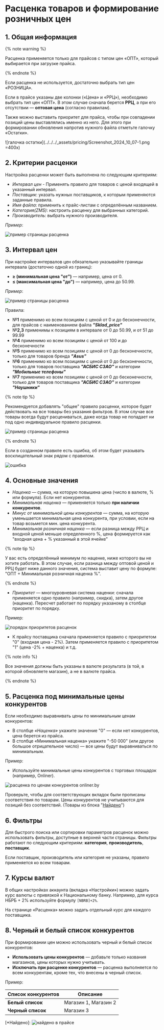 # Расценка товаров и формирование розничных цен

## 1. Общая информация


{% note warning %}

Расценка применяется только для прайсов с типом цен «ОПТ», который выбирается при загрузке прайса.

{% endnote %}

Если расценка не используется, достаточно выбрать тип цен «РОЗНИЦА».

Если в прайсе указаны две колонки («Цена» и «РРЦ»), необходимо выбрать тип цен «ОПТ». В этом случае сначала берется **РРЦ**, а при его отсутствии — **оптовая цена** (согласно правилам).

Также можно выставить приоритет для прайса, чтобы при совпадении позиций цены выставлялись именно из него. Для этого при формировании обновления напротив нужного файла отметьте галочку «Остатки».

![галочка остатки](../../../_assets/pricing/Screenshot_2024_10_07-1.png =400x)

## 2. Критерии расценки

Настройка расценки может быть выполнена по следующим критериям:

- _Интервал цен_ - Применять правило для товаров с ценой входящей в указанный интервал.
- _Поставщик_: указать нужных поставщиков, к которым применяются заданные правила.
- _Имя файла_: применить к прайс-листам с определённым названием.
- _Категория(ZMS)_: настроить расценку для выбранных категорий.
- _Производитель_: выбрать нужного производителя.

_Пример_:

![пример страницы расценка](../../../_assets/pricing/Screenshot_2024_10_07-2.png)

## 3. Интервал цен

При настройке интервалов цен обязательно указывайте границы интервала (достаточно одной из границ):

- **≥ (минимальная цена "от")** — например, цена от 0.
- **≤ (максимальная цена "до")** — например, цена до 50.99.

_Пример_:

![пример страницы расценка](../../../_assets/pricing/Screenshot_2024_10_07-7.png)

 Правила:
* №**1** применимо ко всем позициям с ценой от 0 и до бесконечности, для прайсов с наименованием файла **_"Sklad_price"_**
* №**2,3** применимы к позициям в интервале от 0 до 50.99, и от 51 до 99.99
* №**4** применимо ко всем позициям с ценой от 100 и до бесконечности
* №**5** применимо ко всем позициям с ценой от 0 до бесконечности, только для товаров бренда **_"Asus"_**
* №**6** применимо ко всем позициям с ценой от 0 до бесконечности, только для товаров поставщика **_"АСБИС СЗАО"_** и категории **_"Мобильные телефоны"_**
* №**7** применимо ко всем позициям с ценой от 0 до бесконечности, только для товаров поставщика **_"АСБИС СЗАО"_** и категории **_"Наушники"_**


{% note tip %}

Рекомендуется добавлять "общее" правило расценки, которое будет действовать на все товары без указания фильтров.
В этом случае все товары всегда будут расцениваться, даже когда товар не попадает ни под одно индивидуальное правило расценки.

![пример страницы расценка](../../../_assets/pricing/Screenshot_2024_10_07-6.png)

{% endnote %}

Если в созданном правиле есть ошибка, об этом будет указывать восклицательный знак рядом с правилом.

![ошибка](../../../_assets/pricing/Screenshot_2024_10_07-9.png)



## 4. Основные значения

- _Наценка_ — сумма, на которую повышена цена (число в валюте, % или формула). Если нет конкурентов.
- _Минимальная наценка_ — применяется только **при наличии конкурентов**.
- _Минус от минимальной цены конкурентов_ — сумма, на которую уменьшается минимальная цена конкурента, при условии, если на товар возьмется мин. цена конкурента.
- _Минимальная розничная наценка_ — если разница между РРЦ и входной ценой меньше определенного %, цена формируется как "входная цена + % указанный в этой ячейке"

{% note tip %}

  У вас есть определённый минимум по наценке, ниже которого вы не хотите работать. В этом случае, если разница между оптовой ценой и РРЦ будет ниже данного значения, система выставит цену по формуле: "ОПТ + Минимальная розничная наценка %".

{% endnote %}

- _Приоритет_ — многоуровневая система наценки: сначала применяется одно правило (например, скидка), затем другое (наценка). Пересчет работает по порядку указаному в столбце приоритет по порядку.

Пример:

![порядок приоритетов расценок](../../../_assets/pricing/Screenshot_2024_10_07-10.png)

- К прайсу поставщика сначала применяется правило с приоритетом "0" (входная цена - 2%). Затем применяется правило с приоритетом "1" (цена -2% + наценка) и т.д.

{% note info %}

Все значения должны быть указаны в валюте результата (в той, в которой обновляете магазин), а не в валюте прайса.

{% endnote %}

## 5. Расценка под минимальные цены конкурентов

Если необходимо выравнивать цены по минимальным ценам конкурентов:

- В столбце _«Наценка»_ укажите значение "0" — если нет конкурентов, цена берется из прайса.
- В столбце «Минимальная наценка» укажите "-50 000" (или другое большое отрицательное число) — все цены будут выравниваться по минимальным.

Пример:

- Используйте минимальные цены конкурентов с торговых площадок (например, Onliner).

![расценка по ценам конкурентов onliner.by](../../../_assets/pricing/Screenshot_2024_10_07-12.png)

Проверьте, чтобы для соответствующих вкладок были прописаны соответствия по товарам. Цены конкурентов не учитываются для позиций без соответствий. (Товары из блока "[Найдено](*Найдено)")

## 6. Фильтры

Для быстрого поиска или сортировки параметров расценок можно использовать фильтры, доступные в верхней части страницы. Фильтры работают по следующим критериям: **категория**, **производитель**, **поставщик**.

Если поставщик, производитель или категория не указаны, правило применяется ко всем товарам.

## 7. Курсы валют

В общих настройках аккаунта (вкладка «Настройки») можно задать курс валюты с привязкой к Национальному банку. Например, для курса НБРБ + 2% используйте формулу `[NBRB]+2%`.

На странице «Расценка» можно задать отдельный курс для каждого поставщика.

## 8. Черный и белый список конкурентов

При формировании цен можно использовать черный и белый список конкурентов:

- **Использовать цены конкурентов** — добавьте только названия магазинов, цены которых нужно учитывать.
- **Исключать при расценке конкурентов** — расценка выполняется по всем конкурентам, кроме тех, что внесены в черный список.

Пример:

| Список конкурентов     | Описание                   |
|------------------------|----------------------------|
| **Белый список**       | Магазин 1, Магазин 2       |
| **Черный список**      | Магазин 3                  |


[*Найдено]: ![найдено в прайсе](../../../_assets/pricing/Screenshot_2024_10_07-14.png)




